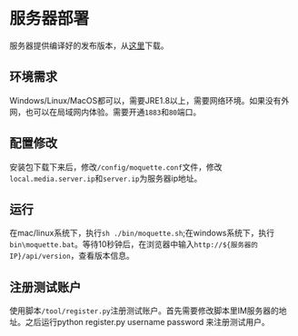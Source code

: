 # 服务器部署
服务器提供编译好的发布版本，从[这里](http://www.baidu.com)下载。

## 环境需求
Windows/Linux/MacOS都可以，需要JRE1.8以上，需要网络环境。如果没有外网，也可以在局域网内体验。需要开通```1883```和```80```端口。

## 配置修改
安装包下载下来后，修改```/config/moquette.conf```文件，修改```local.media.server.ip```和```server.ip```为服务器ip地址。

## 运行
在mac/linux系统下，执行```sh ./bin/moquette.sh```;在windows系统下，执行```bin\moquette.bat```。等待10秒钟后，在浏览器中输入```http://${服务器的IP}/api/version```，查看版本信息。

## 注册测试账户
使用脚本```/tool/register.py```注册测试账户。首先需要修改脚本里IM服务器的地址。之后运行python register.py username password 来注册测试用户。
